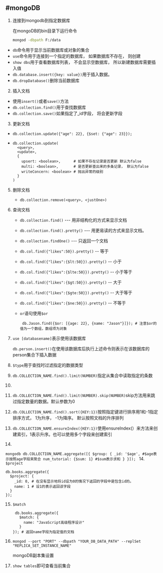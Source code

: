 #mongoDB
-----

1. 连接到mongodb到指定数据库
   
   在mongoDB的bin目录下运行命令

    ```sh
    mongod -dbpath F:/data
    ```
  * ```db```命令用于显示当前数据库或对象的集合
  * ```use```命令用于连接到一个指定的数据库， 如果数据库不存在， 则创建
  * ```show dbs```用于查看数据库列表， 不会显示空数据库， 所以新建数据库需要插入值
  * ```db.database.insert({key: value})```用于插入数据。
  * ```db.dropDatabase()```删除当前数据库

2. 插入文档
  * 使用```insert()```或者```save()```方法
  * ```db.collection.find()```用于查找数据库
  * ```db.collection.save()```如果指定了_id字段， 将会更新字段
3. 更新文档
  * ```db.collection.update({"age": 22}, {$set: {"age": 23}});```
  *   
    ```mongodb
    db.collection.update(
      <query>,
      <update>,
      {
        upsert: <boolean>,      # 如果不存在记录是否更新 默认为false
        multi: <boolean>,       # 是否更新查出来的多条记录， 默认为false
        writeConcern: <boolean> # 抛出异常的级别
      }
    )

    ```
5. 删除文档
   
   * ``db.collection.remove(<query>, <justOne>)``

6. 查询文档
   * ``db.collection.find()``           --- 用非结构化的方式来显示文档
   * ``db.collection.find().pretty()``  --- 用更易读的方式来显示文档。 
   * ``db.collection.findOne()``        --- 只返回一个文档  
   * ``db.col.find({"likes":50}).pretty()``         -- 等于
   * ``db.col.find({"likes":{$lt:50}}).pretty()``   -- 小于
   * ``db.col.find({"likes":{$lte:50}}).pretty()``  -- 小于等于
   * ``db.col.find({"likes":{$gt:50}}).pretty()``   -- 大于
   * ``db.col.find({"likes":{$gte:50}}).pretty()``  -- 大于等于
   * ``db.col.find({"likes":{$ne:50}}).pretty()``   -- 不等于
   * ``or``语句使用``$or``

     ```mongodb
      db.Jason.find({$or: [{age: 22}, {name: "Jason"}]}); # 注意$or的值为一个数组，数组项为对象
     ```

7. ```use [databasename]```表示使用该数据库
   
   ```db.person.insert()```在使用该数据库后执行上述命令则表示在该数据库的person集合下插入数据
8. ``$type``用于查找时过滤指定的数据类型
9. ```db.COLLECTION_NAME.find().limit(NUMBER)```指定从集合中读取指定的条数
10. `````
10. ``db.COLLECTION_NAME.find().limit(NUMBER).skip(NUMBER)``skip方法用来跳过指定数量的数据。默认参数为0
11. ``db.COLLECTION_NAME.find().sort({KEY:1})``按照指定键进行排序用1和-1指定排序方式， 1为升序， -1为降序。 默认按照文档的升序排列

12. ``db.COLLECTION_NAME.ensureIndex({KEY:1})``使用ensureIndex(）来方法来创建索引，1表示升序。也可以使用多个字段来创建索引
13.   
   ``mongodb
   db.COLLECTION_NAME.aggregate([{
     $group: {
       _id: '$age', #$age表示按照age字段来聚合
       num_tutorial: {$sum: 1} #$sum表示求和
     }
   }]);
  ``
14. ```$project```
  

   ```mongodb
   db.books.aggregate({
     $project: {
       _id: 0, # 在没有显示地将id设为0的情况下返回的字段中是包含id的。
       name: 1 # 设1的表示返回该字段
     }
   });
  ```

15. ```$match```  
    ```mongodb
     db.books.aggregate({
       $match: {
         name: "JavaScript高级程序设计"
       }
    }); # 返回name字段为指定值的文档
    ```

16. ```mongod --port "PORT" --dbpath "YOUR_DB_DATA_PATH" --replSet "REPLICA_SET_INSTANCE_NAME"```  
  
    mongoDB副本集设置

17. ``show tables``即可查看当前集合

